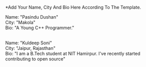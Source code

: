 *Add Your Name, City And Bio Here According To The Template.

Name: "Pasindu Dushan"<br>
City: "Makola"<br>
Bio: "A Young C++ Programmer."<br>
<br>

Name: "Kuldeep Soni"<br>
City: "Jaipur, Rajasthan"<br>
Bio: "I am a B.Tech student at NIT Hamirpur. I've recently started contributing to open source"
<br>
